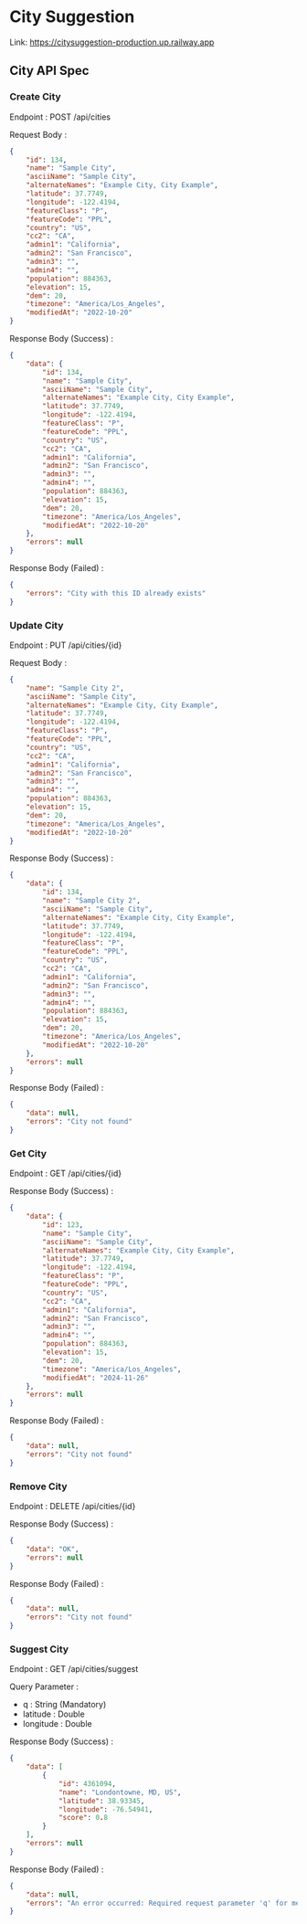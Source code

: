 # City Suggestion

Link: https://citysuggestion-production.up.railway.app

## City API Spec

### Create City

Endpoint : POST /api/cities

Request Body :

```json
{
    "id": 134,
    "name": "Sample City",
    "asciiName": "Sample City",
    "alternateNames": "Example City, City Example",
    "latitude": 37.7749,
    "longitude": -122.4194,
    "featureClass": "P",
    "featureCode": "PPL",
    "country": "US",
    "cc2": "CA",
    "admin1": "California",
    "admin2": "San Francisco",
    "admin3": "",
    "admin4": "",
    "population": 884363,
    "elevation": 15,
    "dem": 20,
    "timezone": "America/Los_Angeles",
    "modifiedAt": "2022-10-20"
}
```

Response Body (Success) :

```json
{
    "data": {
        "id": 134,
        "name": "Sample City",
        "asciiName": "Sample City",
        "alternateNames": "Example City, City Example",
        "latitude": 37.7749,
        "longitude": -122.4194,
        "featureClass": "P",
        "featureCode": "PPL",
        "country": "US",
        "cc2": "CA",
        "admin1": "California",
        "admin2": "San Francisco",
        "admin3": "",
        "admin4": "",
        "population": 884363,
        "elevation": 15,
        "dem": 20,
        "timezone": "America/Los_Angeles",
        "modifiedAt": "2022-10-20"
    },
    "errors": null
}
```

Response Body (Failed) :

```json
{
    "errors": "City with this ID already exists"
}
```

### Update City

Endpoint : PUT /api/cities/{id}

Request Body :

```json
{
    "name": "Sample City 2",
    "asciiName": "Sample City",
    "alternateNames": "Example City, City Example",
    "latitude": 37.7749,
    "longitude": -122.4194,
    "featureClass": "P",
    "featureCode": "PPL",
    "country": "US",
    "cc2": "CA",
    "admin1": "California",
    "admin2": "San Francisco",
    "admin3": "",
    "admin4": "",
    "population": 884363,
    "elevation": 15,
    "dem": 20,
    "timezone": "America/Los_Angeles",
    "modifiedAt": "2022-10-20"
}
```

Response Body (Success) :

```json
{
    "data": {
        "id": 134,
        "name": "Sample City 2",
        "asciiName": "Sample City",
        "alternateNames": "Example City, City Example",
        "latitude": 37.7749,
        "longitude": -122.4194,
        "featureClass": "P",
        "featureCode": "PPL",
        "country": "US",
        "cc2": "CA",
        "admin1": "California",
        "admin2": "San Francisco",
        "admin3": "",
        "admin4": "",
        "population": 884363,
        "elevation": 15,
        "dem": 20,
        "timezone": "America/Los_Angeles",
        "modifiedAt": "2022-10-20"
    },
    "errors": null
}
```

Response Body (Failed) :

```json
{
    "data": null,
    "errors": "City not found"
}
```

### Get City

Endpoint : GET /api/cities/{id}

Response Body (Success) :

```json
{
    "data": {
        "id": 123,
        "name": "Sample City",
        "asciiName": "Sample City",
        "alternateNames": "Example City, City Example",
        "latitude": 37.7749,
        "longitude": -122.4194,
        "featureClass": "P",
        "featureCode": "PPL",
        "country": "US",
        "cc2": "CA",
        "admin1": "California",
        "admin2": "San Francisco",
        "admin3": "",
        "admin4": "",
        "population": 884363,
        "elevation": 15,
        "dem": 20,
        "timezone": "America/Los_Angeles",
        "modifiedAt": "2024-11-26"
    },
    "errors": null
}
```

Response Body (Failed) :

```json
{
    "data": null,
    "errors": "City not found"
}
```

### Remove City

Endpoint : DELETE /api/cities/{id}

Response Body (Success) :

```json
{
    "data": "OK",
    "errors": null
}
```

Response Body (Failed) :

```json
{
    "data": null,
    "errors": "City not found"
}
```

### Suggest City

Endpoint : GET /api/cities/suggest

Query Parameter :

- q : String (Mandatory)
- latitude : Double
- longitude : Double

Response Body (Success) :

```json
{
    "data": [
        {
            "id": 4361094,
            "name": "Londontowne, MD, US",
            "latitude": 38.93345,
            "longitude": -76.54941,
            "score": 0.8
        }
    ],
    "errors": null
}
```

Response Body (Failed) :

```json
{
    "data": null,
    "errors": "An error occurred: Required request parameter 'q' for method parameter type String is not present, Type: class org.springframework.web.bind.MissingServletRequestParameterException"
}
```
